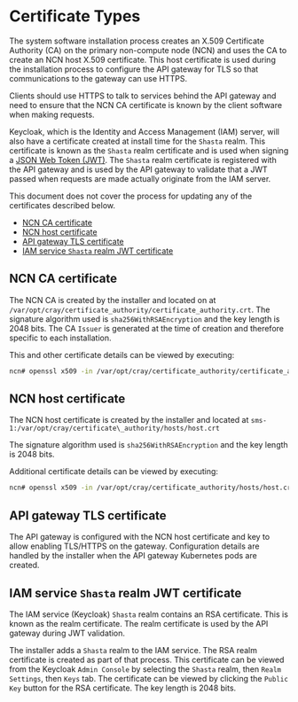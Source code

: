 # Certificate Types

The system software installation process creates an X.509 Certificate Authority \(CA\) on the primary non-compute node \(NCN\) and uses the CA to create an NCN host X.509 certificate. This host certificate is used during the
installation process to configure the API gateway for TLS so that communications to the gateway can use HTTPS.

Clients should use HTTPS to talk to services behind the API gateway and need to ensure that the NCN CA certificate is known by the client software when making requests.

Keycloak, which is the Identity and Access Management \(IAM\) server, will also have a certificate created at install time for the `Shasta` realm. This certificate is known as the `Shasta` realm certificate and is used when
signing a [JSON Web Token (JWT)](../../glossary.md#json-web-token-jwt). The `Shasta` realm certificate is registered with the API gateway and is used by the API gateway to validate that a JWT passed when requests are made
actually originate from the IAM server.

This document does not cover the process for updating any of the certificates described below.

- [NCN CA certificate](#ncn-ca-certificate)
- [NCN host certificate](#ncn-host-certificate)
- [API gateway TLS certificate](#api-gateway-tls-certificate)
- [IAM service `Shasta` realm JWT certificate](#iam-service-shasta-realm-jwt-certificate)

## NCN CA certificate

The NCN CA is created by the installer and located on at `/var/opt/cray/certificate_authority/certificate_authority.crt`.
The signature algorithm used is `sha256WithRSAEncryption` and the key length is 2048 bits. The CA `Issuer` is generated at the time of creation and therefore
specific to each installation.

This and other certificate details can be viewed by executing:

```bash
ncn# openssl x509 -in /var/opt/cray/certificate_authority/certificate_authority.crt -noout -text
```

## NCN host certificate

The NCN host certificate is created by the installer and located at `sms-1:/var/opt/cray/certificate\_authority/hosts/host.crt`

The signature algorithm used is `sha256WithRSAEncryption` and the key length is 2048 bits.

Additional certificate details can be viewed by executing:

```bash
ncn# openssl x509 -in /var/opt/cray/certificate_authority/hosts/host.crt -noout -text
```

## API gateway TLS certificate

The API gateway is configured with the NCN host certificate and key to allow enabling TLS/HTTPS on the gateway. Configuration details are handled by the installer when the API
gateway Kubernetes pods are created.

## IAM service `Shasta` realm JWT certificate

The IAM service \(Keycloak\) `Shasta` realm contains an RSA certificate. This is known as the realm certificate. The realm certificate is used by the API gateway during JWT validation.

The installer adds a `Shasta` realm to the IAM service. The RSA realm certificate is created as part of that process. This certificate can be viewed from the Keycloak `Admin Console`
by selecting the `Shasta` realm, then `Realm Settings`, then `Keys` tab. The certificate can be viewed by clicking the `Public Key` button for the RSA certificate. The key length is 2048 bits.

